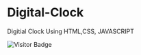 # Digital-Clock
Digitial Clock Using HTML,CSS, JAVASCRIPT

<img alt="Visitor Badge" src="https://visitor-badge.feriirawann.repl.co?username=suryask27&repo=Digital-Clock&label=VISITS&style=plastic&color=%23457BFF&contentType=svg">
